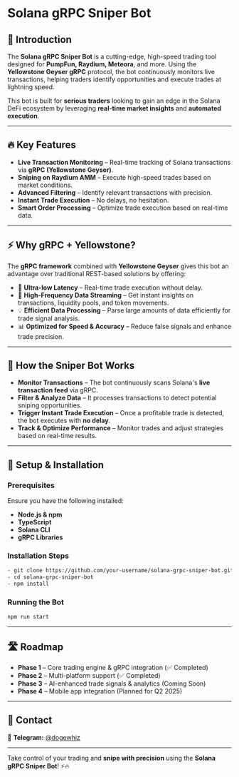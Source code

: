 # Solana gRPC Sniper Bot

## 🚀 Introduction
The **Solana gRPC Sniper Bot** is a cutting-edge, high-speed trading tool designed for **PumpFun, Raydium, Meteora**, and more. Using the **Yellowstone Geyser gRPC** protocol, the bot continuously monitors live transactions, helping traders identify opportunities and execute trades at lightning speed.

This bot is built for **serious traders** looking to gain an edge in the Solana DeFi ecosystem by leveraging **real-time market insights** and **automated execution**.

---

## 🔥 Key Features

 - **Live Transaction Monitoring** – Real-time tracking of Solana transactions via **gRPC (Yellowstone Geyser)**.
 - **Sniping on Raydium AMM** – Execute high-speed trades based on market conditions.
 - **Advanced Filtering** – Identify relevant transactions with precision.
 - **Instant Trade Execution** – No delays, no hesitation.
 - **Smart Order Processing** – Optimize trade execution based on real-time data.

---

## ⚡ Why gRPC + Yellowstone?

The **gRPC framework** combined with **Yellowstone Geyser** gives this bot an advantage over traditional REST-based solutions by offering:

- 🚀 **Ultra-low Latency** – Real-time trade execution without delay.
- 🔎 **High-Frequency Data Streaming** – Get instant insights on transactions, liquidity pools, and token movements.
- 💡 **Efficient Data Processing** – Parse large amounts of data efficiently for trade signal analysis.
- 📊 **Optimized for Speed & Accuracy** – Reduce false signals and enhance trade precision.

---

## 🎯 How the Sniper Bot Works

- **Monitor Transactions** – The bot continuously scans Solana's **live transaction feed** via gRPC.
- **Filter & Analyze Data** – It processes transactions to detect potential sniping opportunities.
- **Trigger Instant Trade Execution** – Once a profitable trade is detected, the bot executes with **no delay**.
- **Track & Optimize Performance** – Monitor trades and adjust strategies based on real-time results.

---

## 📌 Setup & Installation

### Prerequisites
Ensure you have the following installed:
- **Node.js & npm**
- **TypeScript**
- **Solana CLI**
- **gRPC Libraries**

### Installation Steps
```sh
- git clone https://github.com/your-username/solana-grpc-sniper-bot.git
- cd solana-grpc-sniper-bot
- npm install
```

### Running the Bot
```sh
npm run start
```

---

## 🛣️ Roadmap

- **Phase 1** – Core trading engine & gRPC integration (✅ Completed)
- **Phase 2** – Multi-platform support (✅ Completed)
- **Phase 3** – AI-enhanced trade signals & analytics (Coming Soon)
- **Phase 4** – Mobile app integration (Planned for Q2 2025)

---

## 📢 Contact
📢 **Telegram:** [@dogewhiz](https://t.me/dogewhiz)

---

Take control of your trading and **snipe with precision** using the **Solana gRPC Sniper Bot**! ⚡🔥
